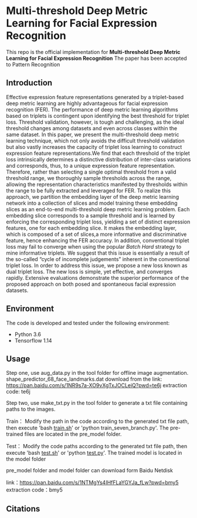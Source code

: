 # Multi-threshold Deep Metric Learning for Facial Expression Recognition

This repo is the official implementation for **Multi-threshold Deep Metric Learning for Facial
Expression Recognition** The paper has been accepted to Pattern Recognition



## Introduction

Effective expression feature representations generated by a triplet-based deep metric learning are highly advantageous for facial expression recognition (FER). The performance of deep metric learning algorithms based on triplets is contingent upon identifying the best threshold for triplet loss. Threshold validation, however, is tough and challenging, as the ideal threshold changes among datasets and even across classes within the same dataset. In this paper, we present the multi-threshold deep metric learning technique, which not only avoids the difficult threshold validation but also vastly increases the capacity of triplet loss learning to construct expression feature representations.We find that each threshold of the triplet loss intrinsically determines a distinctive distribution of inter-class variations and corresponds, thus, to a unique expression feature representation. Therefore, rather than selecting a single optimal threshold from a valid threshold range, we thoroughly sample thresholds across the range, allowing the representation characteristics manifested by thresholds within the range to be fully extracted and leveraged for FER. To realize this approach, we partition the embedding layer of the deep metric learning network into a collection of slices and model training these embedding slices as an end-to-end multi-threshold deep metric learning problem. Each embedding slice corresponds to a sample threshold and is learned by enforcing the corresponding triplet loss, yielding a set of distinct expression features, one for each embedding slice. It makes the embedding layer, which is composed of a set of slices,a more informative and discriminative feature, hence enhancing the FER accuracy. In addition, conventional triplet loss may fail to converge when using the popular *Batch*
*Hard* strategy to mine informative triplets. We suggest that this issue is essentially a result of the so-called “cycle of incomplete judgements” inherent in the conventional triplet loss. In order to address this issue, we propose a new loss known as dual triplet loss. The new loss is simple, yet effective, and converges rapidly. Extensive evaluations demonstrate the superior performance of the proposed approach on both posed and spontaneous facial expression datasets.

## Environment

The code is developed and tested under the following environment:

- Python 3.6
- Tensorflow 1.14

## Usage
Step one, use aug_data.py in the tool folder for offline image augmentation. shape_predictor_68_face_landmarks.dat download from the link: https://pan.baidu.com/s/1NR9s7a-XO9vXgTxJOCLeiQ?pwd=te6j extraction code: te6j

Step two, use make_txt.py in the tool folder to generate a txt file containing paths to the images.

Train： Modify the path in the code according to the generated txt file path, then execute 'bash [train.sh](http://train.sh/)' or 'python train_seven_branch.py'. The pre-trained files are located in the pre_model folder.

Test： Modify the code paths according to the generated txt file path, then execute 'bash [test.sh](http://test.sh/)' or 'python [test.py](http://test.py/)'. The trained model is located in the model folder

pre_model folder and model folder can download form Baidu Netdisk  

link：https://pan.baidu.com/s/1NTMgYs4IHfFLaYGYJa_fLw?pwd=bmy5 
extraction code：bmy5

## Citations



